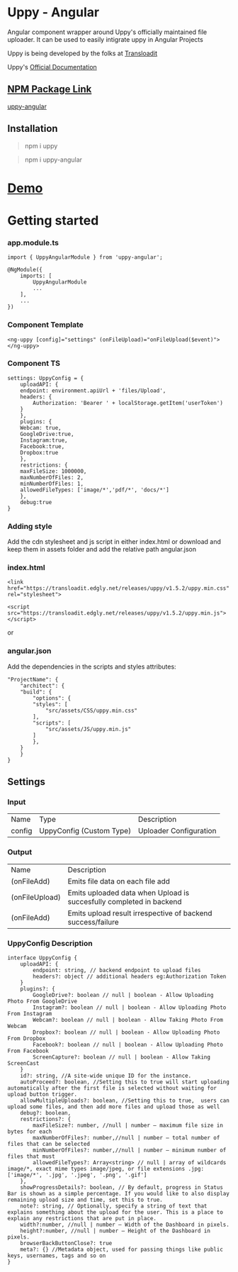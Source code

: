 # Uppy - Angular

Angular component wrapper around Uppy's officially maintained file uploader. It can be used to easily intigrate uppy in Angular Projects

Uppy is being developed by the folks at <a href="https://transloadit.com/">Transloadit</a>

Uppy's <a href="https://uppy.io/docs/"> Official Documentation

## NPM Package Link

<a href="https://www.npmjs.com/package/uppy-angular">uppy-angular</a>


## Installation

>npm i uppy

>npm i uppy-angular

# <a href="https://stackblitz.com/edit/uppy-angular-stackbiltz-demo?embed=1&file=src/app/app.component.ts"> Demo </a>

# Getting started

### app.module.ts

    import { UppyAngularModule } from 'uppy-angular';

    @NgModule({
        imports: [
            UppyAngularModule
            ...
        ],
        ...
    })

### Component Template

    <ng-uppy [config]="settings" (onFileUpload)="onFileUpload($event)"></ng-uppy>

### Component TS

    settings: UppyConfig = {
        uploadAPI: {
        endpoint: environment.apiUrl + 'files/Upload',
        headers: {
            Authorization: 'Bearer ' + localStorage.getItem('userToken')
        }
        },
        plugins: {
        Webcam: true,
        GoogleDrive:true,
        Instagram:true,
        Facebook:true,
        Dropbox:true
        },
        restrictions: {
        maxFileSize: 1000000,
        maxNumberOfFiles: 2,
        minNumberOfFiles: 1,
        allowedFileTypes: ['image/*','pdf/*', 'docs/*']
        },
        debug:true
    }

### Adding style

Add the cdn stylesheet and js script in either index.html or download and keep them in assets folder and add  the relative path angular.json

### index.html

    <link href="https://transloadit.edgly.net/releases/uppy/v1.5.2/uppy.min.css" rel="stylesheet">

    <script src="https://transloadit.edgly.net/releases/uppy/v1.5.2/uppy.min.js"></script>

or

### angular.json

Add the dependencies in the scripts and styles attributes:


    "ProjectName": {
        "architect": {
        "build": {
            "options": {
            "styles": [
                "src/assets/CSS/uppy.min.css"
            ],
            "scripts": [
                "src/assets/JS/uppy.min.js"
            ]
            },
        }
        }
    }

## Settings

### Input

<table>
<tr>
<td>Name</td>
<td>Type</td>
<td>Description</td>
</tr>
<tr>
<td>config</td>
<td>UppyConfig (Custom Type)</td>
<td>Uploader Configuration</td>
</tr>
</table>

### Output

<table>
<tr>
<td>Name</td>
<td>Description</td>
</tr>
<tr>
<td>(onFileAdd)</td>
<td>Emits file data on each file add</td>
</tr>
<tr>
<td>(onFileUpload)</td>
<td>Emits uploaded data when Upload is succesfully completed in backend</td>
</tr>
<tr>
<td>(onFileAdd)</td>
<td>Emits upload result irrespective of backend success/failure</td>
</tr>
</table>

### UppyConfig Description

    interface UppyConfig {
        uploadAPI: {
            endpoint: string, // backend endpoint to upload files
            headers?: object // additional headers eg:Authorization Token
        }
        plugins?: {
            GoogleDrive?: boolean // null | boolean - Allow Uploading Photo From GoogleDrive
            Instagram?: boolean // null | boolean - Allow Uploading Photo From Instagram
            Webcam?: boolean // null | boolean - Allow Taking Photo From Webcam
            Dropbox?: boolean // null | boolean - Allow Uploading Photo From Dropbox
            Facebook?: boolean // null | boolean - Allow Uploading Photo From Facebook
            ScreenCapture?: boolean // null | boolean - Allow Taking ScreenCast
        }
        id?: string, //A site-wide unique ID for the instance.
        autoProceed?: boolean, //Setting this to true will start uploading automatically after the first file is selected without waiting for upload button trigger.
        allowMultipleUploads?: boolean, //Setting this to true,  users can upload some files, and then add more files and upload those as well
        debug?: boolean,
        restrictions?: {
            maxFileSize?: number, //null | number — maximum file size in bytes for each
            maxNumberOfFiles?: number,//null | number — total number of files that can be selected
            minNumberOfFiles?: number,//null | number — minimum number of files that must
            allowedFileTypes?: Array<string> // null | array of wildcards image/*, exact mime types image/jpeg, or file extensions .jpg: ['image/*', '.jpg', '.jpeg', '.png', '.gif']
        },
        showProgressDetails?: boolean, // By default, progress in Status Bar is shown as a simple percentage. If you would like to also display remaining upload size and time, set this to true.
        note?: string, // Optionally, specify a string of text that explains something about the upload for the user. This is a place to explain any restrictions that are put in place. 
        width?:number, //null | number — Width of the Dashboard in pixels.
        height?:number, //null | number — Height of the Dashboard in pixels.
        browserBackButtonClose?: true
        meta?: {} //Metadata object, used for passing things like public keys, usernames, tags and so on
    }
